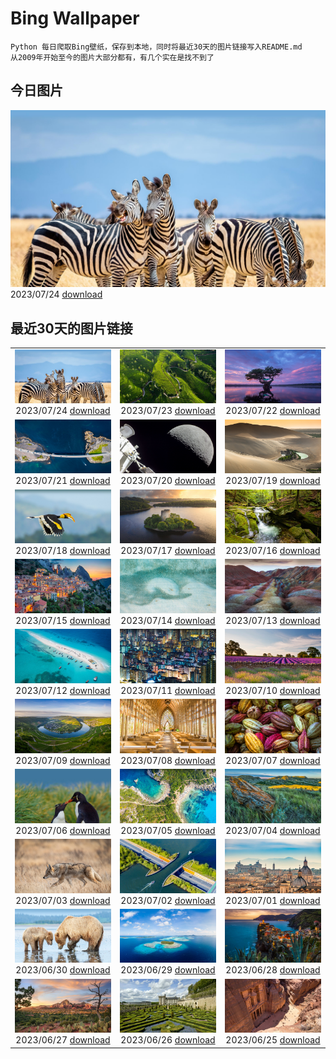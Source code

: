 # Bing Wallpaper

```
Python 每日爬取Bing壁纸，保存到本地，同时将最近30天的图片链接写入README.md
从2009年开始至今的图片大部分都有，有几个实在是找不到了
```



## 今日图片


![](./images/2023/07/24/ZebraCousins_ZH-CN8159888859_1920x1080_2023-07-24.jpg)2023/07/24 [download](./images/2023/07/24/ZebraCousins_ZH-CN8159888859_1920x1080_2023-07-24.jpg)

## 最近30天的图片链接


|      |      |      |
| :----: | :----: | :----: |
|![](./images/2023/07/24/ZebraCousins_ZH-CN8159888859_1920x1080_2023-07-24.jpg)2023/07/24 [download](./images/2023/07/24/ZebraCousins_ZH-CN8159888859_1920x1080_2023-07-24.jpg)|![](./images/2023/07/23/TeaEstate_ZH-CN9645412630_1920x1080_2023-07-23.jpg)2023/07/23 [download](./images/2023/07/23/TeaEstate_ZH-CN9645412630_1920x1080_2023-07-23.jpg)|![](./images/2023/07/22/HammockDay_ZH-CN9368760971_1920x1080_2023-07-22.jpg)2023/07/22 [download](./images/2023/07/22/HammockDay_ZH-CN9368760971_1920x1080_2023-07-22.jpg)|
|![](./images/2023/07/21/BridgeNorway_ZH-CN9063814637_1920x1080_2023-07-21.jpg)2023/07/21 [download](./images/2023/07/21/BridgeNorway_ZH-CN9063814637_1920x1080_2023-07-21.jpg)|![](./images/2023/07/20/MoonDayArtemis_ZH-CN8743374853_1920x1080_2023-07-20.jpg)2023/07/20 [download](./images/2023/07/20/MoonDayArtemis_ZH-CN8743374853_1920x1080_2023-07-20.jpg)|![](./images/2023/07/19/CrescentLake_ZH-CN8294493832_1920x1080_2023-07-19.jpg)2023/07/19 [download](./images/2023/07/19/CrescentLake_ZH-CN8294493832_1920x1080_2023-07-19.jpg)|
|![](./images/2023/07/18/BucerosBicornis_ZH-CN7795050230_1920x1080_2023-07-18.jpg)2023/07/18 [download](./images/2023/07/18/BucerosBicornis_ZH-CN7795050230_1920x1080_2023-07-18.jpg)|![](./images/2023/07/17/CavanCastle_ZH-CN7109317900_1920x1080_2023-07-17.jpg)2023/07/17 [download](./images/2023/07/17/CavanCastle_ZH-CN7109317900_1920x1080_2023-07-17.jpg)|![](./images/2023/07/16/BearHoleBrook_ZH-CN6855885557_1920x1080_2023-07-16.jpg)2023/07/16 [download](./images/2023/07/16/BearHoleBrook_ZH-CN6855885557_1920x1080_2023-07-16.jpg)|
|![](./images/2023/07/15/CastelmazzanoSunrise_ZH-CN6733875019_1920x1080_2023-07-15.jpg)2023/07/15 [download](./images/2023/07/15/CastelmazzanoSunrise_ZH-CN6733875019_1920x1080_2023-07-15.jpg)|![](./images/2023/07/14/BlacktipSharks_ZH-CN6532659465_1920x1080_2023-07-14.jpg)2023/07/14 [download](./images/2023/07/14/BlacktipSharks_ZH-CN6532659465_1920x1080_2023-07-14.jpg)|![](./images/2023/07/13/ZhangyeGeopark_ZH-CN1045536243_1920x1080_2023-07-13.jpg)2023/07/13 [download](./images/2023/07/13/ZhangyeGeopark_ZH-CN1045536243_1920x1080_2023-07-13.jpg)|
|![](./images/2023/07/12/NakupendaBeach_ZH-CN7913805608_1920x1080_2023-07-12.jpg)2023/07/12 [download](./images/2023/07/12/NakupendaBeach_ZH-CN7913805608_1920x1080_2023-07-12.jpg)|![](./images/2023/07/11/WorldPopDay_ZH-CN7074706912_1920x1080_2023-07-11.jpg)2023/07/11 [download](./images/2023/07/11/WorldPopDay_ZH-CN7074706912_1920x1080_2023-07-11.jpg)|![](./images/2023/07/10/SomersetLavender_ZH-CN5823464763_1920x1080_2023-07-10.jpg)2023/07/10 [download](./images/2023/07/10/SomersetLavender_ZH-CN5823464763_1920x1080_2023-07-10.jpg)|
|![](./images/2023/07/09/MoselleRiver_ZH-CN1283415242_1920x1080_2023-07-09.jpg)2023/07/09 [download](./images/2023/07/09/MoselleRiver_ZH-CN1283415242_1920x1080_2023-07-09.jpg)|![](./images/2023/07/08/CooperChapel_ZH-CN1150924688_1920x1080_2023-07-08.jpg)2023/07/08 [download](./images/2023/07/08/CooperChapel_ZH-CN1150924688_1920x1080_2023-07-08.jpg)|![](./images/2023/07/07/CocoaPods_ZH-CN6192387360_1920x1080_2023-07-07.jpg)2023/07/07 [download](./images/2023/07/07/CocoaPods_ZH-CN6192387360_1920x1080_2023-07-07.jpg)|
|![](./images/2023/07/06/KissingPenguins_ZH-CN5449471262_1920x1080_2023-07-06.jpg)2023/07/06 [download](./images/2023/07/06/KissingPenguins_ZH-CN5449471262_1920x1080_2023-07-06.jpg)|![](./images/2023/07/05/CorfuBeach_ZH-CN8660068587_1920x1080_2023-07-05.jpg)2023/07/05 [download](./images/2023/07/05/CorfuBeach_ZH-CN8660068587_1920x1080_2023-07-05.jpg)|![](./images/2023/07/04/GrasslandsNationalParkSaskachewan_ZH-CN6530285883_1920x1080_2023-07-04.jpg)2023/07/04 [download](./images/2023/07/04/GrasslandsNationalParkSaskachewan_ZH-CN6530285883_1920x1080_2023-07-04.jpg)|
|![](./images/2023/07/03/CoyoteBanff_ZH-CN4183627255_1920x1080_2023-07-03.jpg)2023/07/03 [download](./images/2023/07/03/CoyoteBanff_ZH-CN4183627255_1920x1080_2023-07-03.jpg)|![](./images/2023/07/02/HalfwayBoats_ZH-CN3563044251_1920x1080_2023-07-02.jpg)2023/07/02 [download](./images/2023/07/02/HalfwayBoats_ZH-CN3563044251_1920x1080_2023-07-02.jpg)|![](./images/2023/07/01/RomeView_ZH-CN5882212305_1920x1080_2023-07-01.jpg)2023/07/01 [download](./images/2023/07/01/RomeView_ZH-CN5882212305_1920x1080_2023-07-01.jpg)|
|![](./images/2023/06/30/ClamBears_ZH-CN5686721500_1920x1080_2023-06-30.jpg)2023/06/30 [download](./images/2023/06/30/ClamBears_ZH-CN5686721500_1920x1080_2023-06-30.jpg)|![](./images/2023/06/29/BanyakIslands_ZH-CN6620304821_1920x1080_2023-06-29.jpg)2023/06/29 [download](./images/2023/06/29/BanyakIslands_ZH-CN6620304821_1920x1080_2023-06-29.jpg)|![](./images/2023/06/28/ItalyCinqueTerre_ZH-CN6495965228_1920x1080_2023-06-28.jpg)2023/06/28 [download](./images/2023/06/28/ItalyCinqueTerre_ZH-CN6495965228_1920x1080_2023-06-28.jpg)|
|![](./images/2023/06/27/SedonaSunset_ZH-CN6289462383_1920x1080_2023-06-27.jpg)2023/06/27 [download](./images/2023/06/27/SedonaSunset_ZH-CN6289462383_1920x1080_2023-06-27.jpg)|![](./images/2023/06/26/VillandryGarden_ZH-CN6140359139_1920x1080_2023-06-26.jpg)2023/06/26 [download](./images/2023/06/26/VillandryGarden_ZH-CN6140359139_1920x1080_2023-06-26.jpg)|![](./images/2023/06/25/PetraTreasury_ZH-CN6007151900_1920x1080_2023-06-25.jpg)2023/06/25 [download](./images/2023/06/25/PetraTreasury_ZH-CN6007151900_1920x1080_2023-06-25.jpg)|


